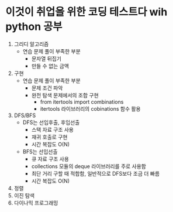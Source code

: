 # 이것이 취업을 위한 코딩 테스트다 wih python 공부
1. 그리디 알고리즘
   - 연습 문제 풀이 부족한 부분
       - 문자열 뒤집기
       - 만들 수 없는 금액
3. 구현
   - 연습 문제 풀이 부족한 부분
      - 문제 조건 파악
      - 완전 탐색 문제에서의 조합 구현
         - from itertools import combinations
         - itertools 라이브러리의 cobinations 함수 활용
5. DFS/BFS
   - DFS는 선입후출, 후입선출
      - 스택 자료 구조 사용
      - 재귀 호출로 구현
      - 시간 복잡도 O(N)
   - BFS는 선입선출
      - 큐 자료 구조 사용
      - collections 모듈의 deque 라이브러리를 주로 사용함
      - 최단 거리 구할 때 적합함, 일반적으로 DFS보다 조금 더 빠름
      - 시간 복잡도 O(N)
6. 정렬
7. 이진 탐색
8. 다이나믹 프로그래밍
   
